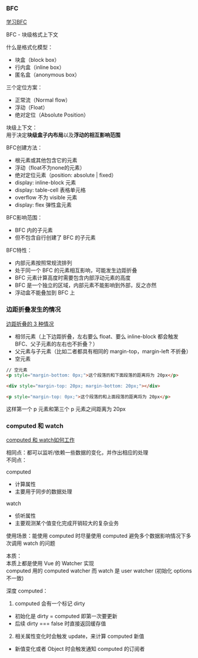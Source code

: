 
### BFC

[学习BFC](https://juejin.im/post/59b73d5bf265da064618731d)

BFC - 块级格式上下文

什么是格式化模型：  
- 块盒（block box）
- 行内盒（inline box）
- 匿名盒（anonymous box）

三个定位方案：  
- 正常流（Normal flow）
- 浮动（Float）
- 绝对定位（Absolute Position）

块级上下文：  
用于决定**块级盒子内布局**以及**浮动的相互影响范围**

BFC创建方法：  
- 根元素或其他包含它的元素
- 浮动（float不为none的元素）
- 绝对定位元素（position: absolute | fixed）
- display: inline-block 元素
- display: table-cell 表格单元格
- overflow 不为 visible 元素
- display: flex 弹性盒元素

BFC影响范围：  
- BFC 内的子元素
- 但不包含自行创建了 BFC 的子元素

BFC特性：  
- 内部元素按照常规流排列
- 处于同一个 BFC 的元素相互影响，可能发生边距折叠
- BFC 元素计算高度时需要包含内部浮动元素的高度
- BFC 是一个独立的区域，内部元素不能影响到外部，反之亦然
- 浮动盒不能叠加到 BFC 上


### 边距折叠发生的情况

[边距折叠的 3 种情况](https://juejin.im/post/5965c46ef265da6c2518f5ec)

- 相邻元素（上下边距折叠，左右要么 float、要么 inline-block 都会触发 BFC、父子元素的左右也不折叠？）
- 父元素与子元素（比如二者都具有相同的 margin-top，margin-left 不折叠）
- 空元素 

``` html
// 空元素
<p style="margin-bottom: 0px;">这个段落的和下面段落的距离将为 20px</p>

<div style="margin-top: 20px; margin-bottom: 20px;"></div>

<p style="margin-top: 0px;">这个段落的和上面段落的距离将为 20px</p>
```

这样第一个 p 元素和第三个 p 元素之间距离为 20px


### computed 和 watch 

[computed 和 watch如何工作](https://juejin.im/post/5b87f13bf265da436479f3c1)

相同点：都可以监听/依赖一些数据的变化，并作出相应的处理  
不同点：

computed   
- 计算属性
- 主要用于同步的数据处理

watch   
- 侦听属性
- 主要观测某个值变化完成开销较大的复杂业务

使用场景：能使用 computed 时尽量使用 computed 避免多个数据影响情况下多次调用 watch 的问题

本质：  
本质上都是使用 Vue 的 Watcher 实现  
computed 用的 computed watcher 而 watch 是 user watcher (初始化 options 不一致)

深度 computed：
1. computed 会有一个标记 dirty   
- 初始化是 dirty = computed 即第一次要更新
- 后续 dirty === false 时直接返回缓存值

2. 相关属性变化时会触发 update，来计算 computed 新值  
- 新值变化或者 Object 时会触发通知 computed 的订阅者
